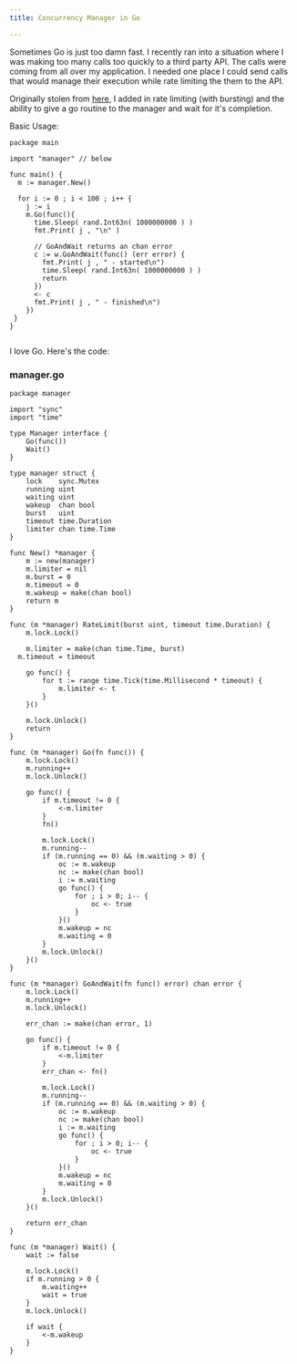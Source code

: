 ```yaml
---
title: Concurrency Manager in Go

---
```


Sometimes Go is just too damn fast. I recently ran into a situation where I was making too many calls too quickly to a third party API. The calls were coming from all over my application. I needed one place I could send calls that would manage their execution while rate limiting the them to the API.

Originally stolen from [here](http://michaelspeer.knome.net/2010/03/go-language-is-lovely.html), I added in rate limiting (with bursting) and the ability to give a go routine to the manager and wait for it's completion.

Basic Usage:

<pre><code data-language="go">package main

import "manager" // below

func main() {
  m := manager.New()

  for i := 0 ; i < 100 ; i++ {
    j := i
    m.Go(func(){
      time.Sleep( rand.Int63n( 1000000000 ) )
      fmt.Print( j , "\n" )

      // GoAndWait returns an chan error
      c := w.GoAndWait(func() (err error) {
        fmt.Print( j , " - started\n")
        time.Sleep( rand.Int63n( 1000000000 ) )
        return
      })
      <- c
      fmt.Print( j , " - finished\n")
    })
 }
}

</code></pre>

I love Go. Here's the code:

### manager.go

<pre><code data-language="go">package manager

import "sync"
import "time"

type Manager interface {
	Go(func())
	Wait()
}

type manager struct {
	lock    sync.Mutex
	running uint
	waiting uint
	wakeup  chan bool
	burst   uint
	timeout time.Duration
	limiter chan time.Time
}

func New() *manager {
	m := new(manager)
	m.limiter = nil
	m.burst = 0
	m.timeout = 0
	m.wakeup = make(chan bool)
	return m
}

func (m *manager) RateLimit(burst uint, timeout time.Duration) {
	m.lock.Lock()

	m.limiter = make(chan time.Time, burst)
  m.timeout = timeout

	go func() {
		for t := range time.Tick(time.Millisecond * timeout) {
			m.limiter <- t
		}
	}()

	m.lock.Unlock()
	return
}

func (m *manager) Go(fn func()) {
	m.lock.Lock()
	m.running++
	m.lock.Unlock()

	go func() {
		if m.timeout != 0 {
			<-m.limiter
		}
		fn()

		m.lock.Lock()
		m.running--
		if (m.running == 0) && (m.waiting > 0) {
			oc := m.wakeup
			nc := make(chan bool)
			i := m.waiting
			go func() {
				for ; i > 0; i-- {
					oc <- true
				}
			}()
			m.wakeup = nc
			m.waiting = 0
		}
		m.lock.Unlock()
	}()
}

func (m *manager) GoAndWait(fn func() error) chan error {
	m.lock.Lock()
	m.running++
	m.lock.Unlock()

	err_chan := make(chan error, 1)

	go func() {
		if m.timeout != 0 {
			<-m.limiter
		}
		err_chan <- fn()

		m.lock.Lock()
		m.running--
		if (m.running == 0) && (m.waiting > 0) {
			oc := m.wakeup
			nc := make(chan bool)
			i := m.waiting
			go func() {
				for ; i > 0; i-- {
					oc <- true
				}
			}()
			m.wakeup = nc
			m.waiting = 0
		}
		m.lock.Unlock()
	}()

	return err_chan
}

func (m *manager) Wait() {
	wait := false

	m.lock.Lock()
	if m.running > 0 {
		m.waiting++
		wait = true
	}
	m.lock.Unlock()

	if wait {
		<-m.wakeup
	}
}
</code></pre>
